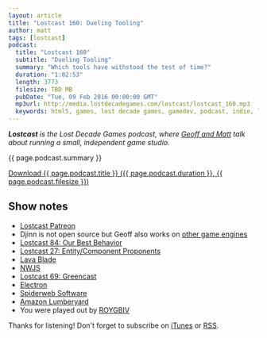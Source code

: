 ```yaml
---
layout: article
title: "Lostcast 160: Dueling Tooling"
author: matt
tags: [lostcast]
podcast:
  title: "Lostcast 160"
  subtitle: "Dueling Tooling"
  summary: "Which tools have withstood the test of time?"
  duration: "1:02:53"
  length: 3773
  filesize: TBD MB
  pubDate: "Tue, 09 Feb 2016 00:00:00 GMT"
  mp3url: http://media.lostdecadegames.com/lostcast/lostcast_160.mp3
  keywords: html5, games, lost decade games, gamedev, podcast, indie, lostcast
---
```

_**Lostcast** is the Lost Decade Games podcast, where [Geoff and Matt](/about/) talk about running a small, independent game studio._

{{ page.podcast.summary }}

<a class="download-podcast" href="{{ page.podcast.mp3url }}">
	Download {{ page.podcast.title }} ({{ page.podcast.duration }}, {{ page.podcast.filesize }})
</a>

## Show notes

* [Lostcast Patreon](https://www.patreon.com/lostdecadegames?ty=h)
* Djinn is not open source but Geoff also works on [other game engines](https://github.com/geoffb/ahi)
* [Lostcast 84: Our Best Behavior](http://www.lostdecadegames.com/lostcast-84/)
* [Lostcast 27: Entity/Component Proponents](http://www.lostdecadegames.com/lostcast-27/)
* [Lava Blade](http://www.lavablade.com/)
* [NWJS](https://github.com/nwjs)
* [Lostcast 69: Greencast](http://www.lostdecadegames.com/lostcast-69/)
* [Electron](https://github.com/atom/electron)
* [Spiderweb Software](http://www.spiderwebsoftware.com/)
* [Amazon Lumberyard](https://aws.amazon.com/lumberyard/)
* You were played out by [ROYGBIV](https://loudr.fm/release/arcade-attack/5nptb)

Thanks for listening! Don't forget to subscribe on [iTunes](http://itunes.apple.com/us/podcast/lostcast/id481950724) or [RSS](/lostcast.xml).
